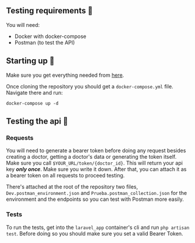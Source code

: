 
## Testing requirements 📝

You will need:

- Docker with docker-compose
- Postman (to test the API)


## Starting up 🚀

Make sure you get everything needed from [here](https://github.com/Salad-0098/mulhacen/).

Once cloning the repository you should get a `docker-compose.yml` file. Navigate there and run:

```shell
docker-compose up -d
```

## Testing the api 🐛

### Requests

You will need to generate a bearer token before doing any request besides creating a doctor, getting a doctor's data or generating the token itself. Make sure you call `$YOUR_URL/token/{doctor_id}`. This will return your api key ***only once***. Make sure you write it down. After that, you can attach it as a bearer token on all requests to proceed testing.

There's attached at the root of the repository two files, `Dev.postman_environment.json` and `Prueba.postman_collection.json` for the environment and the endpoints so you can test with Postman more easily.

### Tests

To run the tests, get into the `laravel_app` container's cli and run `php artisan test`. Before doing so you should make sure you set a valid Bearer Token.